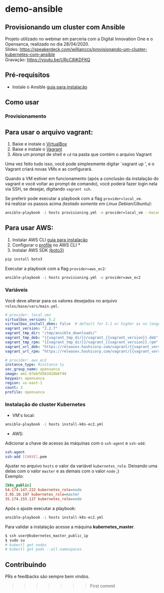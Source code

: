 # demo-ansible

## Provisionando um cluster com Ansible

Projeto utilizado no webinar em parceria com a Digital Innovation One e o Opensanca, realizado no dia 28/04/2020.  
Slides: https://speakerdeck.com/willianccs/provisionando-um-cluster-kubernetes-com-ansible  
Gravação: https://youtu.be/URcC8iKDFKQ  

## Pré-requisitos

* Instale o Ansible [guia para instalação](https://docs.ansible.com/ansible/latest/installation_guide/intro_installation.html)  


## Como usar

### Provisionamento

Para usar o arquivo vagrant:
---

1. Baixe e instale o [VirtualBox](https://www.virtualbox.org/wiki/Downloads)
2. Baixe e instale o [Vagrant](https://www.vagrantup.com/docs/installation/)
3. Abra um prompt de shell e `cd` na pasta que contém o arquivo Vagrant

Uma vez feito tudo isso, você pode simplesmente digitar `vagrant up ', e o Vagrant criará novas VMs e as configurará.

Quando a VM estiver em funcionamento (após a conclusão da instalação do vagrant e você voltar ao prompt de comando), você poderá fazer login nela via SSH, se desejar, digitando `vagrant ssh`.

Se preferir pode executar a playbook com a flag `provider=local_vm`.  
Irá realizar os passos acima _(testado somente em Linux Debian/Ubuntu)_:
```bash
ansible-playbook -i hosts provisioning.yml -e provider=local_vm --become --ask-become-pass
```

Para usar AWS:
---

1. Instalar AWS CLI [guia para instalação](https://docs.aws.amazon.com/cli/latest/userguide/cli-chap-install.html)
2. Configurar o [profile](https://docs.aws.amazon.com/cli/latest/userguide/cli-configure-profiles.html) no AWS CLI *
3. Instalar AWS SDK [(boto3)](https://pypi.org/project/boto3/)
```bash
pip install boto3
```
Executar a playbook com a flag `provider=aws_ec2`:
```bash
ansible-playbook -i hosts provisioning.yml -e provider=aws_ec2
```

### Variáveis
Você deve alterar para os valores desejados no arquivo `roles/base/vars/main.yml`.
```yaml
# provider: local_vms
virtualbox_version: 5.2
virtualbox_install_dkms: False  # default for 5.1 or higher as no longer required
vagrant_version: "2.2.7"
vagrant_tmp_dir: "/tmp/ansible_downloads/"
vagrant_tmp_deb: "{{vagrant_tmp_dir}}/vagrant_{{vagrant_version}}.deb"
vagrant_tmp_rpm: "{{vagrant_tmp_dir}}/vagrant_{{vagrant_version}}.rpm"
vagrant_url_deb: "https://releases.hashicorp.com/vagrant/{{vagrant_version}}/vagrant_{{vagrant_version}}_{{ansible_architecture}}.deb"
vagrant_url_rpm: "https://releases.hashicorp.com/vagrant/{{vagrant_version}}/vagrant_{{vagrant_version}}_{{ansible_architecture}}.rpm"

# provider: aws_ec2
instance_type: #instance ty
sec_group_name: opensanca
image: ami-07ebfd5b3428b6f4d
keypair: opensanca
region: us-east-1
count: 3
profile: opensanca
```

### Instalação do cluster Kubernetes

*  VM's local:
```bash
ansible-playbook -i hosts install-k8s-ec2.yml 
```

* AWS:

Adicionar a chave de acesso às máquinas com o `ssh-agent` e `ssh-add`:
```bash
ssh-agent
ssh-add [CHAVE].pem
```

Ajustar no arquivo `hosts` o valor da variável `kubernetes_role`. Deixando uma delas com o valor `master` e as demais com o valor `node` ;)  
Exemplo:
```ini
[k8s_public]
54.174.147.222 kubernetes_role=node
3.95.10.197 kubernetes_role=master
35.174.155.137 kubernetes_role=node

```
Após o ajuste executar a playbook:
```bash
ansible-playbook -i hosts install-k8s-ec2.yml
```

Para validar a instalação acesse a máquina __kubernetes_master__.
```bash
$ ssh user@kubernetes_master_public_ip
$ sudo su
# kubectl get nodes
# kubectl get pods --all-namespaces
```


## Contribuindo
PRs e feedbacks são sempre bem vindos.
>>>>>>> First commit
